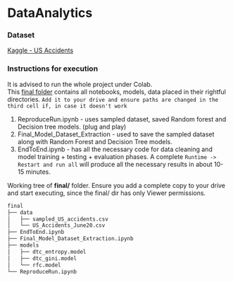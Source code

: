 
# DataAnalytics


### Dataset
[Kaggle - US Accidents](https://www.kaggle.com/sobhanmoosavi/us-accidents)
### Instructions for execution
It is advised to run the whole project under Colab.  
This [final folder](https://drive.google.com/drive/folders/1pk7Eo-0JsE5PYBjy-YqhMyJAGfZ5vIrL?usp=sharing) contains all notebooks, models, data placed in their rightful directories. `Add it to your drive and ensure paths are changed in the third cell if, in case it doesn't work`
1. ReproduceRun.ipynb - uses sampled dataset, saved Random forest and Decision tree models. (plug and play)
2. Final_Model_Dataset_Extraction - used to save the sampled dataset along with Random Forest and Decision Tree models.
3. EndToEnd.ipynb - has all the necessary code for data cleaning and model training + testing + evaluation phases. A complete `Runtime -> Restart and run all` will produce all the necessary results in about 10-15 minutes. 

Working tree of **final/** folder.
Ensure you add a complete copy to your drive and start executing, since the final/ dir has only Viewer permissions.
```sh
final
├── data
│   ├── sampled_US_accidents.csv
│   └── US_Accidents_June20.csv
├── EndToEnd.ipynb
├── Final_Model_Dataset_Extraction.ipynb
├── models
│   ├── dtc_entropy.model
│   ├── dtc_gini.model
│   └── rfc.model
└── ReproduceRun.ipynb
```